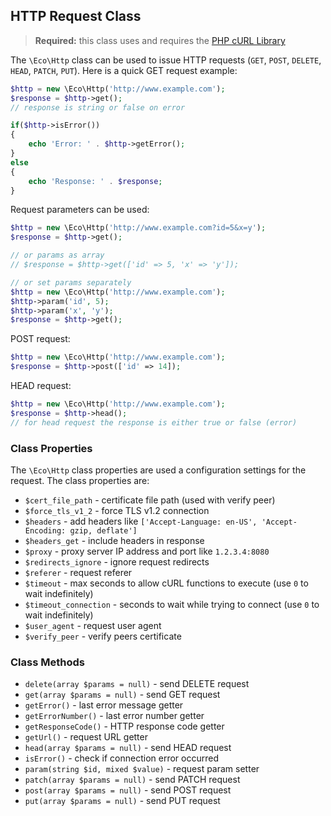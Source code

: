 ## HTTP Request Class
> **Required:** this class uses and requires the [PHP cURL Library](http://php.net/manual/en/book.curl.php)

The `\Eco\Http` class can be used to issue HTTP requests (`GET`, `POST`, `DELETE`, `HEAD`, `PATCH`, `PUT`). Here is a quick GET request example:
```php
$http = new \Eco\Http('http://www.example.com');
$response = $http->get();
// response is string or false on error

if($http->isError())
{
    echo 'Error: ' . $http->getError();
}
else
{
    echo 'Response: ' . $response;
}
```
Request parameters can be used:
```php
$http = new \Eco\Http('http://www.example.com?id=5&x=y');
$response = $http->get();

// or params as array
// $response = $http->get(['id' => 5, 'x' => 'y']);

// or set params separately
$http = new \Eco\Http('http://www.example.com');
$http->param('id', 5);
$http->param('x', 'y');
$response = $http->get();
```
POST request:
```php
$http = new \Eco\Http('http://www.example.com');
$response = $http->post(['id' => 14]);
```
HEAD request:
```php
$http = new \Eco\Http('http://www.example.com');
$response = $http->head();
// for head request the response is either true or false (error)
```

### Class Properties
The `\Eco\Http` class properties are used a configuration settings for the request. The class properties are:
- `$cert_file_path` - certificate file path (used with verify peer)
- `$force_tls_v1_2` - force TLS v1.2 connection
- `$headers` - add headers like `['Accept-Language: en-US', 'Accept-Encoding: gzip, deflate']`
- `$headers_get` - include headers in response
- `$proxy` - proxy server IP address and port like `1.2.3.4:8080`
- `$redirects_ignore` - ignore request redirects
- `$referer` - request referer
- `$timeout` - max seconds to allow cURL functions to execute (use `0` to wait indefinitely)
- `$timeout_connection` - seconds to wait while trying to connect (use `0` to wait indefinitely)
- `$user_agent` - request user agent
- `$verify_peer` - verify peers certificate

### Class Methods
- `delete(array $params = null)` - send DELETE request
- `get(array $params = null)` - send GET request
- `getError()` - last error message getter
- `getErrorNumber()` - last error number getter
- `getResponseCode()` - HTTP response code getter
- `getUrl()` - request URL getter
- `head(array $params = null)` - send HEAD request
- `isError()` - check if connection error occurred
- `param(string $id, mixed $value)` - request param setter
- `patch(array $params = null)` - send PATCH request
- `post(array $params = null)` - send POST request
- `put(array $params = null)` - send PUT request
